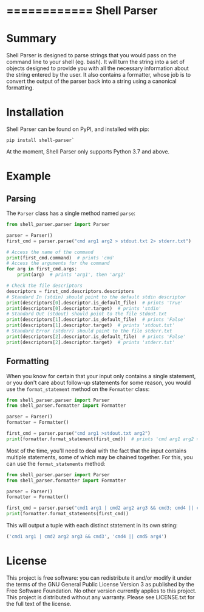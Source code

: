============
Shell Parser
============

Summary
=======

Shell Parser is designed to parse strings that you would pass on the command
line to your shell (eg. bash). It will turn the string into a set of objects
designed to provide you with all the necessary information about the string
entered by the user. It also contains a formatter, whose job is to convert the
output of the parser back into a string using a canonical formatting.

Installation
============

Shell Parser can be found on PyPI, and installed with pip:

```
pip install shell-parser`
```

At the moment, Shell Parser only supports Python 3.7 and above.

Example
=======

Parsing
-------

The `Parser` class has a single method named `parse`:

```python
from shell_parser.parser import Parser

parser = Parser()
first_cmd = parser.parse("cmd arg1 arg2 > stdout.txt 2> stderr.txt")

# Access the name of the command
print(first_cmd.command)  # prints 'cmd'
# Access the arguments for the command
for arg in first_cmd.args:
    print(arg)  # prints 'arg1', then 'arg2'

# Check the file descriptors
descriptors = first_cmd.descriptors.descriptors
# Standard In (stdin) should point to the default stdin descriptor
print(descriptors[0].descriptor.is_default_file)  # prints 'True'
print(descriptors[0].descriptor.target)  # prints 'stdin'
# Standard Out (stdout) should point to the file stdout.txt
print(descriptors[1].descriptor.is_default_file)  # prints 'False'
print(descriptors[1].descriptor.target)  # prints 'stdout.txt'
# Standard Error (stderr) should point to the file stderr.txt
print(descriptors[2].descriptor.is_default_file)  # prints 'False'
print(descriptors[2].descriptor.target)  # prints 'stderr.txt'
```

Formatting
----------

When you know for certain that your input only contains a single statement,
or you don't care about follow-up statements for some reason, you would use
the `format_statement` method on the `Formatter` class:

```python
from shell_parser.parser import Parser
from shell_parser.formatter import Formatter

parser = Parser()
formatter = Formatter()

first_cmd = parser.parse("cmd arg1 >stdout.txt arg2")
print(formatter.format_statement(first_cmd))  # prints 'cmd arg1 arg2 > stdout.txt'
```

Most of the time, you'll need to deal with the fact that the input contains
multiple statements, some of which may be chained together. For this, you can
use the `format_statements` method:

```python
from shell_parser.parser import Parser
from shell_parser.formatter import Formatter

parser = Parser()
formatter = Formatter()

first_cmd = parser.parse("cmd1 arg1 | cmd2 arg2 arg3 && cmd3; cmd4 || cmd5 arg4")
print(formatter.format_statements(first_cmd))
```

This will output a tuple with each distinct statement in its own string:

```python
('cmd1 arg1 | cmd2 arg2 arg3 && cmd3', 'cmd4 || cmd5 arg4')
```

License
=======

This project is free software: you can redistribute it and/or modify it under
the terms of the GNU General Public License Version 3 as published by the Free
Software Foundation. No other version currently applies to this project. This
project is distributed without any warranty. Please see LICENSE.txt for the
full text of the license.
